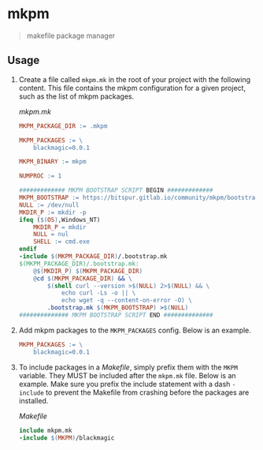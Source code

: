 # mkpm

> makefile package manager

## Usage

1. Create a file called `mkpm.mk` in the root of your project
   with the following content. This file contains the mkpm
   configuration for a given project, such as the list of
   mkpm packages.

   _mkpm.mk_

   ```makefile
   MKPM_PACKAGE_DIR := .mkpm

   MKPM_PACKAGES := \
       blackmagic=0.0.1

   MKPM_BINARY := mkpm

   NUMPROC := 1

   ############# MKPM BOOTSTRAP SCRIPT BEGIN #############
   MKPM_BOOTSTRAP := https://bitspur.gitlab.io/community/mkpm/bootstrap.mk
   NULL := /dev/null
   MKDIR_P := mkdir -p
   ifeq ($(OS),Windows_NT)
       MKDIR_P = mkdir
       NULL = nul
       SHELL := cmd.exe
   endif
   -include $(MKPM_PACKAGE_DIR)/.bootstrap.mk
   $(MKPM_PACKAGE_DIR)/.bootstrap.mk:
       @$(MKDIR_P) $(MKPM_PACKAGE_DIR)
       @cd $(MKPM_PACKAGE_DIR) && \
           $(shell curl --version >$(NULL) 2>$(NULL) && \
               echo curl -Ls -o || \
               echo wget -q --content-on-error -O) \
           .bootstrap.mk $(MKPM_BOOTSTRAP) >$(NULL)
   ############## MKPM BOOTSTRAP SCRIPT END ##############
   ```

2. Add mkpm packages to the `MKPM_PACKAGES` config. Below is an example.

   ```makefile
   MKPM_PACKAGES := \
       blackmagic=0.0.1
   ```

3. To include packages in a _Makefile_, simply prefix them with the `MKPM`
   variable. They MUST be included after the `mkpm.mk` file. Below is an
   example. Make sure you prefix the include statement with a dash `-include`
   to prevent the Makefile from crashing before the packages are installed.

   _Makefile_

   ```makefile
   include mkpm.mk
   -include $(MKPM)/blackmagic
   ```
